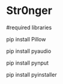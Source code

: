 # Str0nger

#required libraries


pip install Pillow

pip install pyaudio

pip install pynput

pip install pyinstaller
